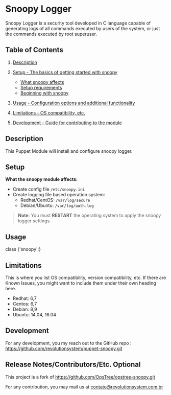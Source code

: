 
# Snoopy Logger

Snoopy Logger is a security tool developed in C language capable of generating logs of all commands executed by users of the
system, or just the commands executed by root superuser.

## Table of Contents

1. [Description](#description)
2. [Setup - The basics of getting started with snoopy](#setup)
    * [What snoopy affects](#what-snoopy-affects)
    * [Setup requirements](#setup-requirements)
    * [Beginning with snoopy](#beginning-with-snoopy)
3. [Usage - Configuration options and additional functionality](#usage)

5. [Limitations - OS compatibility, etc.](#limitations)
6. [Development - Guide for contributing to the module](#development)

## Description

This Puppet Module will install and configure snoopy logger.

## Setup

**What the snoopy module affects:**

* Create config file ```/etc/snoopy.ini```
* Create logging file based operation system:
  * Redhat/CentOS: ```/var/log/secure```
  * Debian/Ubuntu: ```/var/log/auth.log```

> **Note**: You must **RESTART** the operating system to apply the snoopy logger settings.



## Usage

class {'snoopy':}

## Limitations

This is where you list OS compatibility, version compatibility, etc. If there are Known Issues, you might want to include them under their own heading here.

* Redhat: 6,7
* Centos: 6,7
* Debian: 8,9
* Ubuntu: 14.04, 16.04

## Development

For any development, you my reach out to the GitHub repo : https://github.com/revolutionsystem/puppet-snoopy.git

## Release Notes/Contributors/Etc. **Optional**

This project is a fork of https://github.com/OpsTree/opstree-snoopy.git

For any contribution, you may mail us at contato@revolutionsystem.com.br
